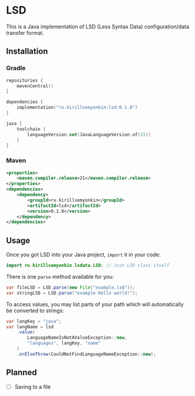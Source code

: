 # LSD

This is a Java implementation of LSD (Less Syntax Data) configuration/data transfer format.

## Installation

### Gradle

```kotlin
repositories {
    mavenCentral()
}

dependencies {
    implementation("ru.kirillsemyonkin:lsd:0.1.0")
}

java {
    toolchain {
        languageVersion.set(JavaLanguageVersion.of(21))
    }
}
```

### Maven

```xml
<properties>
    <maven.compiler.release>21</maven.compiler.release>
</properties>
<dependencies>
    <dependency>
        <groupId>ru.kirillsemyonkin</groupId>
        <artifactId>lsd</artifactId>
        <version>0.1.0</version>
    </dependency>
</dependencies>
```

## Usage

Once you got LSD into your Java project, `import` it in your code:

```java
import ru.kirillsemyonkin.lsdata.LSD; // Just LSD class itself
```

There is one `parse` method available for you:

```java
var fileLSD = LSD.parse(new File("example.lsd"));
var stringLSD = LSD.parse("example Hello world!");
```

To access values, you may list parts of your path which will automatically be converted to strings:

```java
var langKey = "java";
var langName = lsd
    .value(
        LanguageNameIsNotAValueException::new,
        "languages", langKey, "name"
    )
    .orElseThrow(CouldNotFindLanguageNameException::new);
```

## Planned

- [ ] Saving to a file
